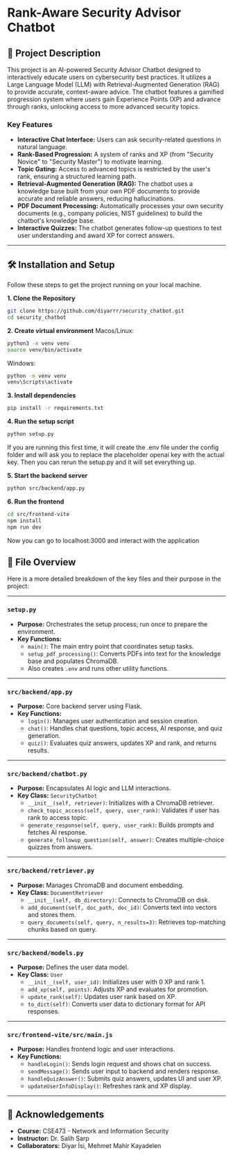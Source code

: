 # Rank-Aware Security Advisor Chatbot

## 📖 Project Description

This project is an AI-powered Security Advisor Chatbot designed to interactively educate users on cybersecurity best practices. It utilizes a Large Language Model (LLM) with Retrieval-Augmented Generation (RAG) to provide accurate, context-aware advice. The chatbot features a gamified progression system where users gain Experience Points (XP) and advance through ranks, unlocking access to more advanced security topics.

### Key Features
- **Interactive Chat Interface:** Users can ask security-related questions in natural language.
- **Rank-Based Progression:** A system of ranks and XP (from "Security Novice" to "Security Master") to motivate learning.
- **Topic Gating:** Access to advanced topics is restricted by the user's rank, ensuring a structured learning path.
- **Retrieval-Augmented Generation (RAG):** The chatbot uses a knowledge base built from your own PDF documents to provide accurate and reliable answers, reducing hallucinations.
- **PDF Document Processing:** Automatically processes your own security documents (e.g., company policies, NIST guidelines) to build the chatbot's knowledge base.
- **Interactive Quizzes:** The chatbot generates follow-up questions to test user understanding and award XP for correct answers.

---

## 🛠️ Installation and Setup

Follow these steps to get the project running on your local machine.

**1. Clone the Repository**
```bash
git clone https://github.com/diyarrr/security_chatbot.git
cd security_chatbot
```

**2. Create virtual environment**
Macos/Linux:
```bash
python3 -m venv venv
source venv/bin/activate
```

Windows:
```bash
python -m venv venv
venv\Scripts\activate
```

**3. Install dependencies**
```bash
pip install -r requirements.txt
```

**4. Run the setup script**
```bash
python setup.py
```

If you are running this first time, it will create the .env file under the config folder and will ask you to replace the placeholder openai key with the actual key. Then you can rerun the setup.py and it will set everything up.

**5. Start the backend server**
```bash
python src/backend/app.py
```

**6. Run the frontend**
```bash
cd src/frontend-vite
npm install
npm run dev
```

Now you can go to localhost:3000 and interact with the application


## 📁 File Overview

Here is a more detailed breakdown of the key files and their purpose in the project:

---

### `setup.py`

- **Purpose:** Orchestrates the setup process; run once to prepare the environment.
- **Key Functions:**
  - `main()`: The main entry point that coordinates setup tasks.
  - `setup_pdf_processing()`: Converts PDFs into text for the knowledge base and populates ChromaDB.
  - Also creates `.env` and runs other utility functions.

---

### `src/backend/app.py`

- **Purpose:** Core backend server using Flask.
- **Key Functions:**
  - `login()`: Manages user authentication and session creation.
  - `chat()`: Handles chat questions, topic access, AI response, and quiz generation.
  - `quiz()`: Evaluates quiz answers, updates XP and rank, and returns results.

---

### `src/backend/chatbot.py`

- **Purpose:** Encapsulates AI logic and LLM interactions.
- **Key Class:** `SecurityChatbot`
  - `__init__(self, retriever)`: Initializes with a ChromaDB retriever.
  - `check_topic_access(self, query, user_rank)`: Validates if user has rank to access topic.
  - `generate_response(self, query, user_rank)`: Builds prompts and fetches AI response.
  - `generate_followup_question(self, answer)`: Creates multiple-choice quizzes from answers.

---

### `src/backend/retriever.py`

- **Purpose:** Manages ChromaDB and document embedding.
- **Key Class:** `DocumentRetriever`
  - `__init__(self, db_directory)`: Connects to ChromaDB on disk.
  - `add_document(self, doc_path, doc_id)`: Converts text into vectors and stores them.
  - `query_documents(self, query, n_results=3)`: Retrieves top-matching chunks based on query.

---

### `src/backend/models.py`

- **Purpose:** Defines the user data model.
- **Key Class:** `User`
  - `__init__(self, user_id)`: Initializes user with 0 XP and rank 1.
  - `add_xp(self, points)`: Adjusts XP and evaluates for promotion.
  - `update_rank(self)`: Updates user rank based on XP.
  - `to_dict(self)`: Converts user data to dictionary format for API responses.

---

### `src/frontend-vite/src/main.js`

- **Purpose:** Handles frontend logic and user interactions.
- **Key Functions:**
  - `handleLogin()`: Sends login request and shows chat on success.
  - `sendMessage()`: Sends user input to backend and renders response.
  - `handleQuizAnswer()`: Submits quiz answers, updates UI and user XP.
  - `updateUserInfoDisplay()`: Refreshes rank and XP display.

---

## 🤝 Acknowledgements

- **Course:** CSE473 - Network and Information Security  
- **Instructor:** Dr. Salih Sarp  
- **Collaborators:** Diyar İsi, Mehmet Mahir Kayadelen


